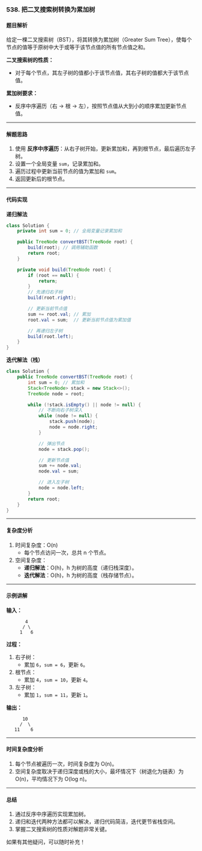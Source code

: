 ### **538. 把二叉搜索树转换为累加树**

#### **题目解析**

给定一棵二叉搜索树（BST），将其转换为累加树（Greater Sum Tree），使每个节点的值等于原树中大于或等于该节点值的所有节点值之和。

**二叉搜索树的性质：**

- 对于每个节点，其左子树的值都小于该节点值，其右子树的值都大于该节点值。

**累加树要求：**

- 反序中序遍历（右 -> 根 -> 左），按照节点值从大到小的顺序累加更新节点值。

------

#### **解题思路**

1. 使用 **反序中序遍历**：从右子树开始，更新累加和，再到根节点，最后遍历左子树。
2. 设置一个全局变量 `sum`，记录累加和。
3. 遍历过程中更新当前节点的值为累加和 `sum`。
4. 返回更新后的根节点。

------

#### **代码实现**

**递归解法**

```java
class Solution {
    private int sum = 0; // 全局变量记录累加和

    public TreeNode convertBST(TreeNode root) {
        build(root); // 调用辅助函数
        return root;
    }

    private void build(TreeNode root) {
        if (root == null) {
            return;
        }
        // 先递归右子树
        build(root.right);

        // 更新当前节点值
        sum += root.val; // 累加
        root.val = sum;  // 更新当前节点值为累加值

        // 再递归左子树
        build(root.left);
    }
}
```

**迭代解法（栈）**

```java
class Solution {
    public TreeNode convertBST(TreeNode root) {
        int sum = 0; // 累加和
        Stack<TreeNode> stack = new Stack<>();
        TreeNode node = root;

        while (!stack.isEmpty() || node != null) {
            // 不断向右子树深入
            while (node != null) {
                stack.push(node);
                node = node.right;
            }

            // 弹出节点
            node = stack.pop();

            // 更新节点值
            sum += node.val;
            node.val = sum;

            // 进入左子树
            node = node.left;
        }
        return root;
    }
}
```

------

#### **复杂度分析**

1. 时间复杂度：O(n)
   - 每个节点访问一次，总共 n 个节点。
2. 空间复杂度：
   - **递归解法**：O(h)，h 为树的高度（递归栈深度）。
   - **迭代解法**：O(h)，h 为树的高度（栈存储节点）。

------

#### **示例讲解**

**输入：**

```text
       4
      / \
     1   6
```

**过程：**

1. 右子树：
   - 累加 `6`，`sum = 6`，更新 `6`。
2. 根节点：
   - 累加 `4`，`sum = 10`，更新 `4`。
3. 左子树：
   - 累加 `1`，`sum = 11`，更新 `1`。

**输出：**

```text
      10
     /  \
   11    6
```

------

#### **时间复杂度分析**

1. 每个节点被遍历一次，时间复杂度为 O(n)。
2. 空间复杂度取决于递归深度或栈的大小，最坏情况下（树退化为链表）为 O(n)，平均情况下为 O(log n)。

------

#### **总结**

1. 通过反序中序遍历实现累加树。
2. 递归和迭代两种方法都可以解决，递归代码简洁，迭代更节省栈空间。
3. 掌握二叉搜索树的性质对解题非常关键。

如果有其他疑问，可以随时补充！